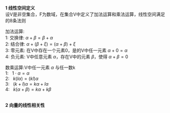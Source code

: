**1 线性空间定义**  
设V是非空集合，F为数域，在集合V中定义了加法运算和乘法运算，线性空间满足的8条法则  

加法运算:  
1: 交换律: $\alpha+\beta=\beta+\alpha$  
2: 结合律: $\alpha+(\beta+\xi)=(\alpha+\beta)+\xi$  
3: 零元素: 在V中存在一个元素0，是的V中任一元素 $\alpha+0=\alpha$  
4: 负元素: V中任意元素 $\alpha$，存在V中的元素 $\beta$，使得 $\alpha+\beta=0$  

数乘运算:V中任一元素 $\alpha$ 与任一数k  
1: &nbsp; $1\cdot\alpha=\alpha$  
2: &nbsp; $k(l\alpha)=(kl)\alpha$  
3: &nbsp; $(k+l)\alpha=k\alpha+l\alpha$  
4: &nbsp; $k(\alpha+\beta)=k\alpha+k\beta$
&emsp;  
&emsp;  

**2 向量的线性相关性**  

